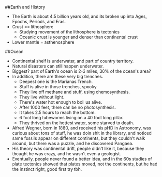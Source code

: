 ##Earth and History

- The Earth is about 4.5 billion years old, and its broken up into Ages, Epochs, Periods, and Eras.
- Crust == lithosphere
  - Studying movement of the lithosphere is tectonics
  - Oceanic crust is younger and denser than continental crust
- Lower mantle = asthenosphere



##Ocean

- Continental shelf is underwater, and part of country territory.
- Natural disasters can still happen underwater.
- Biggest? part of Earth's ocean is 2-3 miles, 30% of the ocean's area?
- In addition, there are these very big trenches.
  - Deepest one is the Marianas Trench.
  - Stuff is alive in those trenches, spooky
  - They live off methane and stuff, using chemosynthesis.
  - They live without light.
  - There's water hot enough to boil us alive.
  - After 1000 feet, there can be no photosynthesis.
  - It takes 2.5 hours to reach the bottom.
  - 6 foot long tubeworms living on a 40 foot long pillar.
  - They thrived on the hottest water, some starved to death.
- Alfred Wegner, born in 1880, and received his pHD in Astronomy, was curious about tons of stuff, he was doin shit in the library, and noticed same fossils appear on different continents, but they couldn't walk around, but there was a puzzle, and he discovered Pangaea.
- His theory was continental drift, people didn't like it, because they thought he was crazy, and he wasn't even a geologist.
- Eventually, people never found a better idea, and in the 60s studies of plate tectonics showed that plates moved, not the continents, but he had the instinct right, good first try tbh.